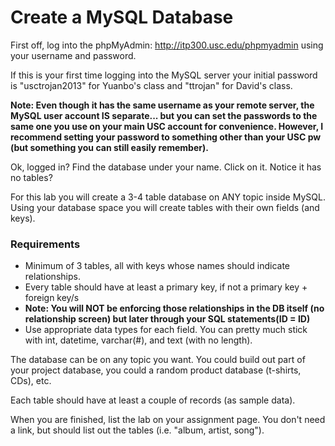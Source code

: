 Create a MySQL Database
=======================

First off, log into the phpMyAdmin: http://itp300.usc.edu/phpmyadmin using your username and password.

If this is your first time logging into the MySQL server your initial password is "usctrojan2013" for Yuanbo's class and "ttrojan" for David's class.

__Note: Even though it has the same username as your remote server, the MySQL user account IS separate... but you can set the passwords to the same one you use on your main USC account for convenience. However, I recommend setting your password to something other than your USC pw (but something you can still easily remember).__

Ok, logged in? Find the database under your name. Click on it. Notice it has no tables? 

For this lab you will create a 3-4 table database on ANY topic inside MySQL. Using your database space you will create tables with their own fields (and keys). 

### Requirements

* Minimum of 3 tables, all with keys whose names should indicate relationships.
* Every table should have at least a primary key, if not a primary key + foreign key/s
* __Note: You will NOT be enforcing those relationships in the DB itself (no relationship screen) but later through your SQL statements(ID = ID)__
* Use appropriate data types for each field. You can pretty much stick with int, datetime, varchar(#), and text (with no length).

The database can be on any topic you want. You could build out part of your project database, you could a random product database (t-shirts, CDs), etc. 

Each table should have at least a couple of records (as sample data). 

When you are finished, list the lab on your assignment page. You don't need a link, but should list out the tables (i.e. "album, artist, song").
